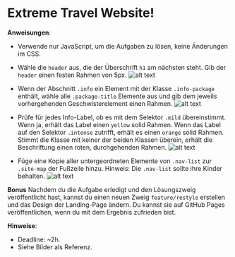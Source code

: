# Extreme Travel Website!

**Anweisungen**:
* Verwende nur JavaScript, um die Aufgaben zu lösen, keine Änderungen im CSS.

* Wähle die `header` aus, die der Überschrift `h1` am nächsten steht. Gib der `header` einen festen Rahmen von 5px. ![alt text](images/header.png "Header")

* Wenn der Abschnitt `.info` ein Element mit der Klasse `.info-package` enthält, wähle alle `.package-title` Elemente aus und gib dem jeweils vorhergehenden Geschwisterelement einen Rahmen. ![alt text](images/packages.png "Packages")

* Prüfe für jedes Info-Label, ob es mit dem Selektor `.mild` übereinstimmt. Wenn ja, erhält das Label einen `yellow` solid Rahmen. Wenn das Label auf den Selektor `.intense` zutrifft, erhält es einen `orange` solid Rahmen. Stimmt die Klasse mit keiner der beiden Klassen überein, erhält die Beschriftung einen roten, durchgehenden Rahmen. ![alt text](images/packages.png "Packages")

* Füge eine Kopie aller untergeordneten Elemente von `.nav-list` zur `.site-map` der Fußzeile hinzu. Hinweis: Die `.nav-list` sollte ihre Kinder behalten. ![alt text](images/footer.png "Footer")

**Bonus**
Nachdem du die Aufgabe erledigt und den Lösungszweig veröffentlicht hast, kannst du einen neuen Zweig `feature/restyle` erstellen und das Design der Landing-Page ändern. Du kannst sie auf GitHub Pages veröffentlichen, wenn du mit dem Ergebnis zufrieden bist.


**Hinweise**:
* Deadline: ~2h.
* Siehe Bilder als Referenz.
